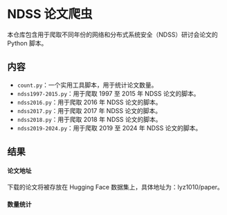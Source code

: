 # NDSS 论文爬虫

本仓库包含用于爬取不同年份的网络和分布式系统安全（NDSS）研讨会论文的 Python 脚本。

## 内容

- `count.py`：一个实用工具脚本，用于统计论文数量。
- `ndss1997-2015.py`：用于爬取 1997 至 2015 年 NDSS 论文的脚本。
- `ndss2016.py`：用于爬取 2016 年 NDSS 论文的脚本。
- `ndss2017.py`：用于爬取 2017 年 NDSS 论文的脚本。
- `ndss2018.py`：用于爬取 2018 年 NDSS 论文的脚本。
- `ndss2019-2024.py`：用于爬取 2019 至 2024 年 NDSS 论文的脚本。
   
## 结果

#### 论文地址
下载的论文将被存放在 Hugging Face 数据集上，具体地址为：lyz1010/paper。

#### 数量统计

